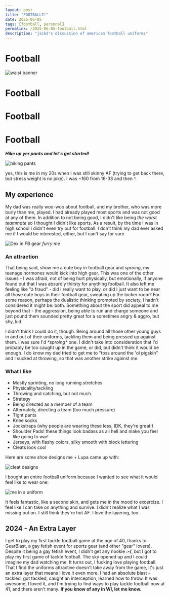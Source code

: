 ```yaml
---
layout: post
title: "FOOTBALLZ!"
date: 2025-06-05
tags: [football, personal]
permalink: /2025-06-05-football.html
description: "jackd's discussion of american football uniforms"
---
```


# Football

![waist banner](/images/waistbanner.jpg)

# Football

# Football

# Football

***Hike up yer pants and let's get started!***

![hiking pants](/images/hike_up.jpg)

yes, this is me in my 20s when I was still skinny AF (trying to get back there, but stress weight is no joke).  I was ~160 from 16-33 and then ^.

## My experience

My dad was really woo-woo about football, and my brother, who was more burly than me, played.  I had already played most sports and was not good at any of them.  In addition to not being good, I didn't like being *the worst teammate* so I thought I didn't like sports.  As a result, by the time I was in high school I didn't even try out for football.  I don't think my dad ever asked me if I would be interested, either, but I can't say for sure.

![Dex in FB gear](/images/furry_me.jpg) *furry me*

### An attraction

That being said, show me a cute boy in football gear and *sproing*, my teenage hormones would kick into high gear.  This was one of the other issues - I was afraid, not of being hurt physically, but emotionally, if anyone found out that I was absurdly thirsty for anything football.  It also left me feeling like "a fraud" - did I really want to play, or did I just want to be near all those cute boys in their football gear, sweating up the locker room?  For some reason, perhaps the dualistic thinking promoted by society, I hadn't considered it might be: both.  Something about the sport did appeal to me beyond that - the aggression, being able to run and charge someone and just pound them sounded pretty great for a sometimes angry & aggro, but shy, kid.

I didn't think I could do it, though.  Being around all those other young guys in and out of their uniforms, tackling them and being pressed up against them.  I was sure I'd *\*sproing\** one.  I didn't take into consideration that I'd probably be too caught up in the game, or did, but didn't think it would be enough.  I do know my dad tried to get me to "toss around the 'ol pigskin" and I sucked at throwing, so that was another strike against me.

### What I like

- Mostly sprinting, no long running stretches
- Physicality/tackling
- Throwing and catching, but not much.
- Strategy
- Being directed as a member of a team
- Alternately, directing a team (too much pressure)
- Tight pants
- Knee socks
- Jockstraps (why people are wearing these less, IDK, they're great!)
- Shoulder Pads!  these things look badass as all hell and make you feel like going to war!
- Jerseys, with flashy colors, silky smooth with block lettering
- Cleats look cool

Here are some shoe designs me + Lupa came up with:

![cleat designs](/images/shoe_design.jpg)

I bought an entire football uniform because I wanted to see what it would feel like to wear one:

![me in a uniform](/images/fb_helmet.jpg)

It feels fantastic, like a second skin, and gets me in the mood to excercize.  I feel like I can take on anything and survive.  I didn't realize what I was missing out on.  I still think they're hot AF.  I love the layering, too.

## 2024 - An Extra Layer

I get to play my first tackle football game at the age of 40, thanks to GearBlast, a gay fetish event for sports gear (and other "gear" lovers).  Despite it being a gay fetish event, I didn't get any nookie **:-/**, but I got to play my first game of tackle football.  The sky opened up and I could imagine my dad watching me.  It turns out, I fucking love playing football.  That I find the uniforms attractive doesn't take away from the game, it's just an extra layer that means I love it even more.  I had an absolute blast - tackled, got tackled, caught an interception, learned how to throw.  It was awesome, I loved it, and I'm trying to find ways to play tackle football now at 41, and there aren't many.  **If you know of any in WI, let me know.**
